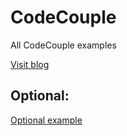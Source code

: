 # CodeCouple
All CodeCouple examples


[Visit blog](http://codecouple.pl)

## Optional:
[Optional example](../Optional)

